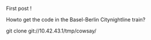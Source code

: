 First post !

Howto get the code in the Basel-Berlin Citynightline train?

git clone git://10.42.43.1/tmp/cowsay/
